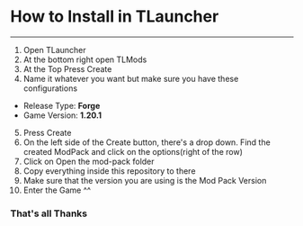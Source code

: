 # How to Install in TLauncher
---
1. Open TLauncher
2. At the bottom right open TLMods
3. At the Top Press Create
4.  Name it whatever you want but make sure you have these configurations
  * Release Type: __Forge__
  * Game Version: __1.20.1__
5. Press Create
6. On the left side of the Create button, there's a drop down. Find the created ModPack and click on the options(right of the row)
7. Click on Open the mod-pack folder
8. Copy everything inside this repository to there
9. Make sure that the version you are using is the Mod Pack Version
10. Enter the Game ^^

### That's all Thanks

